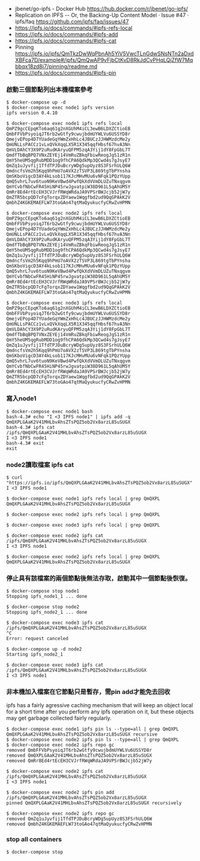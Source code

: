 * jbenet/go-ipfs - Docker Hub https://hub.docker.com/r/jbenet/go-ipfs/
* Replication on IPFS -- Or, the Backing-Up Content Model · Issue #47 · ipfs/faq https://github.com/ipfs/faq/issues/47
* https://ipfs.io/docs/commands/#ipfs-refs-local
* https://ipfs.io/docs/commands/#ipfs-add
* https://ipfs.io/docs/commands/#ipfs-cat
* Pinning https://ipfs.io/ipfs/QmTkzDwWqPbnAh5YiV5VwcTLnGdwSNsNTn2aDxdXBFca7D/example#/ipfs/QmQwAP9vFjbCtKvD8RkJdCvPHqLQjZfW7Mqbbqx18zd8j7/pinning/readme.md
* https://ipfs.io/docs/commands/#ipfs-pin

### 啟動三個節點列出本機檔案參考

```
$ docker-compose up -d
$ docker-compose exec node1 ipfs version
ipfs version 0.4.10

$ docker-compose exec node1 ipfs refs local
QmPZ9gcCEpqKTo6aq61g2nXGUhM4iCL3ewB6LDXZCtioEB
QmbFFVbPsyoiqJT6rb2wGtfy9cwujbdmUYWLVu6USSYD8r
QmejvEPop4D7YUadeGqYWmZxHhLc4JBUCzJJHWMzdcMe2y
QmUNLLsPACCz1vLxQVkXqqLX5R1X345qqfHbsf67hvA3Nn
QmVLDAhCY3X9P2uRudKAryuQFPM5zqA3Yij1dY8FpGbL7T
QmdfTbBqBPQ7VNxZEYEj14VmRuZBkqFbiwReogJgS1zR1n
QmY5heUM5qgRubMDD1og9fhCPA6QdkMp3QCwd4s7gJsyE7
QmZq1uJyvfij1TfdTPJDuBcryWDg5upUyz8S3FSrhULQ6W
QmdncfsVm2h5Kqq9hPmU7oAVX2zTSVP3L869tgTbPYnsha
QmSKboVigcD3AY4kLsob117KJcMHvMUu6vNFqk1PQzYUpp
QmQ5vhrL7uv6tuoN9KeVBwd4PwfQkXdVVmDLUZuTNxqgvm
QmYCvbfNbCwFR45HiNP45rwJgvatpiW38D961L5qAhUM5Y
QmRr8Ed4rtEcEH3CVJrfRWqWRdaJA9VPSrBWJcjb52jW7y
QmZTR5bcpQD7cFgTorqxZDYaew1Wqgfbd2ud9QqGPAkK2V
QmbhZ4KGKEMAEFLW73toGAo47qtMaQyukucfyCRwZvHPMN

$ docker-compose exec node2 ipfs refs local
QmPZ9gcCEpqKTo6aq61g2nXGUhM4iCL3ewB6LDXZCtioEB
QmbFFVbPsyoiqJT6rb2wGtfy9cwujbdmUYWLVu6USSYD8r
QmejvEPop4D7YUadeGqYWmZxHhLc4JBUCzJJHWMzdcMe2y
QmUNLLsPACCz1vLxQVkXqqLX5R1X345qqfHbsf67hvA3Nn
QmVLDAhCY3X9P2uRudKAryuQFPM5zqA3Yij1dY8FpGbL7T
QmdfTbBqBPQ7VNxZEYEj14VmRuZBkqFbiwReogJgS1zR1n
QmY5heUM5qgRubMDD1og9fhCPA6QdkMp3QCwd4s7gJsyE7
QmZq1uJyvfij1TfdTPJDuBcryWDg5upUyz8S3FSrhULQ6W
QmdncfsVm2h5Kqq9hPmU7oAVX2zTSVP3L869tgTbPYnsha
QmSKboVigcD3AY4kLsob117KJcMHvMUu6vNFqk1PQzYUpp
QmQ5vhrL7uv6tuoN9KeVBwd4PwfQkXdVVmDLUZuTNxqgvm
QmYCvbfNbCwFR45HiNP45rwJgvatpiW38D961L5qAhUM5Y
QmRr8Ed4rtEcEH3CVJrfRWqWRdaJA9VPSrBWJcjb52jW7y
QmZTR5bcpQD7cFgTorqxZDYaew1Wqgfbd2ud9QqGPAkK2V
QmbhZ4KGKEMAEFLW73toGAo47qtMaQyukucfyCRwZvHPMN

$ docker-compose exec node3 ipfs refs local
QmPZ9gcCEpqKTo6aq61g2nXGUhM4iCL3ewB6LDXZCtioEB
QmbFFVbPsyoiqJT6rb2wGtfy9cwujbdmUYWLVu6USSYD8r
QmejvEPop4D7YUadeGqYWmZxHhLc4JBUCzJJHWMzdcMe2y
QmUNLLsPACCz1vLxQVkXqqLX5R1X345qqfHbsf67hvA3Nn
QmVLDAhCY3X9P2uRudKAryuQFPM5zqA3Yij1dY8FpGbL7T
QmdfTbBqBPQ7VNxZEYEj14VmRuZBkqFbiwReogJgS1zR1n
QmY5heUM5qgRubMDD1og9fhCPA6QdkMp3QCwd4s7gJsyE7
QmZq1uJyvfij1TfdTPJDuBcryWDg5upUyz8S3FSrhULQ6W
QmdncfsVm2h5Kqq9hPmU7oAVX2zTSVP3L869tgTbPYnsha
QmSKboVigcD3AY4kLsob117KJcMHvMUu6vNFqk1PQzYUpp
QmQ5vhrL7uv6tuoN9KeVBwd4PwfQkXdVVmDLUZuTNxqgvm
QmYCvbfNbCwFR45HiNP45rwJgvatpiW38D961L5qAhUM5Y
QmRr8Ed4rtEcEH3CVJrfRWqWRdaJA9VPSrBWJcjb52jW7y
QmZTR5bcpQD7cFgTorqxZDYaew1Wqgfbd2ud9QqGPAkK2V
QmbhZ4KGKEMAEFLW73toGAo47qtMaQyukucfyCRwZvHPMN
```
### 寫入node1
```
$ docker-compose exec node1 bash
bash-4.3# echo "I <3 IPFS node1" | ipfs add -q
QmQXPLGAaK2V41MHLbvAhsZTsPQZ5ob2Vx8arzL85uSUGX
bash-4.3# ipfs cat /ipfs/QmQXPLGAaK2V41MHLbvAhsZTsPQZ5ob2Vx8arzL85uSUGX
I <3 IPFS node1
bash-4.3# exit
exit
```
### node2讀取檔案 ipfs cat
```
$ curl "https://ipfs.io/ipfs/QmQXPLGAaK2V41MHLbvAhsZTsPQZ5ob2Vx8arzL85uSUGX"
I <3 IPFS node1

$ docker-compose exec node1 ipfs refs local | grep QmQXPL
QmQXPLGAaK2V41MHLbvAhsZTsPQZ5ob2Vx8arzL85uSUGX

$ docker-compose exec node2 ipfs refs local | grep QmQXPL

$ docker-compose exec node3 ipfs refs local | grep QmQXPL

$ docker-compose exec node2 ipfs cat /ipfs/QmQXPLGAaK2V41MHLbvAhsZTsPQZ5ob2Vx8arzL85uSUGX
I <3 IPFS node1

$ docker-compose exec node2 ipfs refs local | grep QmQXPL
QmQXPLGAaK2V41MHLbvAhsZTsPQZ5ob2Vx8arzL85uSUGX
```
### 停止具有該檔案的兩個節點後無法存取，啟動其中一個節點後恢復。
```
$ docker-compose stop node1
Stopping ipfs_node1_1 ... done

$ docker-compose stop node2
Stopping ipfs_node2_1 ... done

$ docker-compose exec node3 ipfs cat /ipfs/QmQXPLGAaK2V41MHLbvAhsZTsPQZ5ob2Vx8arzL85uSUGX
^C
Error: request canceled

$ docker-compose up -d node2
Starting ipfs_node2_1

$ docker-compose exec node3 ipfs cat /ipfs/QmQXPLGAaK2V41MHLbvAhsZTsPQZ5ob2Vx8arzL85uSUGX
I <3 IPFS node1
```

### 非本機加入檔案在它節點只是暫存，需pin add才能免去回收

 ipfs has a fairly agressive caching mechanism that will keep an object local for a short time after you perform any ipfs operation on it, but these objects may get garbage collected fairly regularly.

```
$ docker-compose exec node1 ipfs pin ls --type=all | grep QmQXPL
QmQXPLGAaK2V41MHLbvAhsZTsPQZ5ob2Vx8arzL85uSUGX recursive
$ docker-compose exec node2 ipfs pin ls --type=all | grep QmQXPL
$ docker-compose exec node2 ipfs repo gc
removed QmbFFVbPsyoiqJT6rb2wGtfy9cwujbdmUYWLVu6USSYD8r
removed QmQXPLGAaK2V41MHLbvAhsZTsPQZ5ob2Vx8arzL85uSUGX
removed QmRr8Ed4rtEcEH3CVJrfRWqWRdaJA9VPSrBWJcjb52jW7y

$ docker-compose exec node2 ipfs cat /ipfs/QmQXPLGAaK2V41MHLbvAhsZTsPQZ5ob2Vx8arzL85uSUGX
I <3 IPFS node1

$ docker-compose exec node2 ipfs pin add /ipfs/QmQXPLGAaK2V41MHLbvAhsZTsPQZ5ob2Vx8arzL85uSUGX
pinned QmQXPLGAaK2V41MHLbvAhsZTsPQZ5ob2Vx8arzL85uSUGX recursively

$ docker-compose exec node2 ipfs repo gc
removed QmZq1uJyvfij1TfdTPJDuBcryWDg5upUyz8S3FSrhULQ6W
removed QmbhZ4KGKEMAEFLW73toGAo47qtMaQyukucfyCRwZvHPMN

```

### stop all containers

```
$ docker-compose stop
```